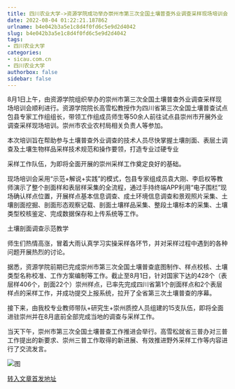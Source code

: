 ```yaml
---
title: 四川农业大学->资源学院成功举办崇州市第三次全国土壤普查外业调查采样现场培训会 | sicau.com.cn
date: 2022-08-04 01:22:21.187862
urlname: b4e042b3a5e1c8d4f0fd6c5e9d2d4042
slug: b4e042b3a5e1c8d4f0fd6c5e9d2d4042
tags: 
- 四川农业大学
categories:
- sicau.com.cn
- 四川农业大学
authorbox: false
sidebar: false
---
```

8月1日上午，由资源学院组织举办的崇州市第三次全国土壤普查外业调查采样现场培训会顺利进行。资源学院院长高雪松教授作为四川省第三次全国土壤普查试点包县专家工作组组长，带领工作组成员师生等50余人前往试点县崇州市开展外业调查采样现场培训。崇州市农业农村局相关负责人等参加。

本次培训旨在帮助参与土壤普查外业调查的技术人员尽快掌握土壤剖面、表层土调查及土壤生物样品采样技术规范和操作要领，打造专业过硬专业
<!--more-->
采样工作队伍，为即将全面开展的崇州采样工作奠定良好的基础。

现场培训会采用“示范+解说+实践”的模式，包县专家组成员袁大刚、李启权等教师演示了整个剖面样和表层样采集的全流程，通过手持终端APP利用“电子围栏”现场确认样点位置，开展样点基本信息调查、成土环境信息调查和景观照片采集、土壤剖面挖掘、剖面形态观察记载、剖面土壤样品采集、整段土壤标本的采集、土壤类型校核鉴定、完成数据保存和上传系统等工作。

土壤剖面调查示范教学

师生们热情高涨，冒着大雨认真学习实操采样各环节，并对采样过程中遇到的各种问题开展热烈的讨论。

据悉，资源学院前期已完成崇州市第三次全国土壤普查底图制作、样点校核、土壤类型名称校准、工作方案编制等工作。截止至8月1日，针对国家下达的428个（表层样406个，剖面22个）崇州样点，已率先完成四川省第1个剖面样点和2个表层样点的采样工作，并成功提交上报系统，拉开了全省第三次土壤普查的序幕。

接下来，由我校专业教师带队+研究生+崇州质控人员组建的15支队伍，即将全面进驻崇州并在8月底前全部完成当地的调查与采样工作。

当天下午，崇州市第三次全国土壤普查工作推进会举行。高雪松就省三普办对三普工作提出的新要求、崇州三普工作取得的新进展、有效推进野外采样工作等内容进行了交流发言。

![图](https://news.sicau.edu.cn/__local/3/9B/2A/5B653348492B21BBF7EEF5DE0FE_20EA663D_2E289.jpg)

[转入文章首发地址](https://news.sicau.edu.cn/info/1078/69046.htm)